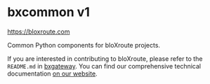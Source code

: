 # bxcommon v1

https://bloxroute.com

Common Python components for bloXroute projects.

If you are interested in contributing to bloXroute, please refer to the `README.md` in [bxgateway]. 
You can find our comprehensive technical documentation [on our website].

[bxgateway]: https://github.com/bloXroute-Labs/bxgateway
[on our website]: https://bloxroute.com/documentation/

